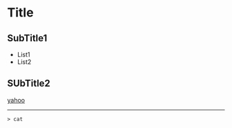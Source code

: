 # Title

## SubTitle1

* List1
* List2

## SUbTitle2

[yahoo](https://www.yahoo.co.jp)

----

~~~
> cat
~~~
